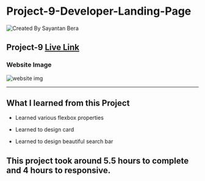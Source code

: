 # Project-9-Developer-Landing-Page

![Created By Sayantan Bera](https://img.shields.io/badge/Created%20By-Sayantan%20Bera-blue)

## **Project-9** [Live Link](https://developer-landing-page-sayantan.netlify.app/)

### Website Image

![website img](./screenshot/poster.png)

---

## What I learned from this Project

- Learned various flexbox properties

- Learned to design card

- Learned to design beautiful search bar

## This project took around 5.5 hours to complete and 4 hours to responsive.
